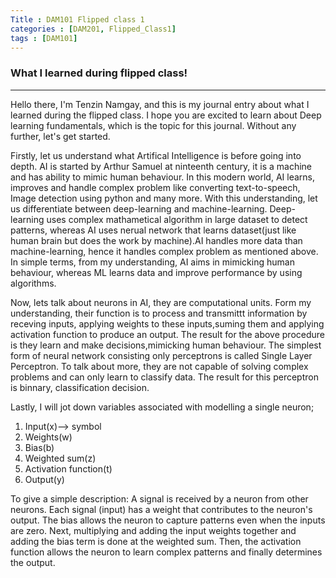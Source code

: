 ```yaml
---
Title : DAM101 Flipped class 1
categories : [DAM201, Flipped_Class1]
tags : [DAM101]
---
```


### What I learned during flipped class!

---

Hello there, I'm Tenzin Namgay, and this is my  journal entry about what I learned during the flipped class. I hope you are excited to learn about Deep learning fundamentals, which is the topic for this journal. Without any further, let's get started.

Firstly, let us understand what Artifical Intelligence is before going into depth.
AI is started by Arthur Samuel at ninteenth century, it is a machine and has ability to mimic human behaviour.
In this modern world, AI learns, improves and handle complex problem like converting text-to-speech, Image detection using python and many more.
With this understanding, let us differentiate between deep-learning and machine-learning.
Deep-learning uses complex mathametical algorithm in large dataset to detect patterns, whereas AI uses nerual network that learns dataset(just like human brain but does the work by machine).AI handles more data than machine-learning, hence it handles complex problem as mentioned above. In simple terms, from my understanding, AI aims in mimicking human behaviour, whereas ML learns data and improve performance by using algorithms.

Now, lets talk about neurons in AI, they are computational units. Form my understanding, their function is to process and transmittt information by receving inputs, applying weights to these inputs,suming them and applying activation function to produce an output.
The result for the above procedure is they learn and make decisions,mimicking human behaviour.
The simplest form of neural network consisting only perceptrons is called Single Layer Perceptron.
To talk about more, they are not capable of solving complex problems and can only learn to classify data. The result for this perceptron is binnary, classification decision.

Lastly, I will jot down variables associated with modelling a single neuron;
1. Input(x)--> symbol
2. Weights(w)
3. Bias(b)
4. Weighted sum(z)
5. Activation function(t)
6. Output(y)

To give a simple description: A signal is received by a neuron from other neurons. Each signal (input) has a weight that contributes to the neuron's output. The bias allows the neuron to capture patterns even when the inputs are zero. Next, multiplying and adding the input weights together and adding the bias term is done at the weighted sum. Then, the activation function allows the neuron to learn complex patterns and finally determines the output.










